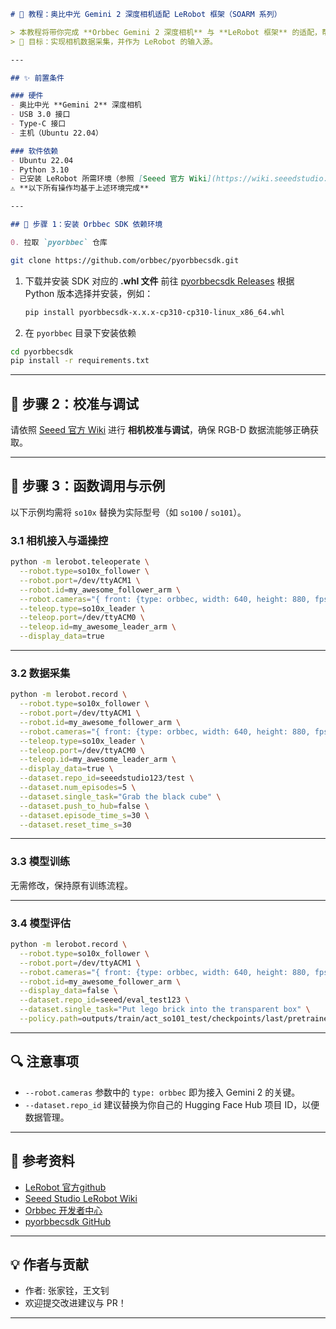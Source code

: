 ````markdown
# 📘 教程：奥比中光 Gemini 2 深度相机适配 LeRobot 框架（SOARM 系列）

> 本教程将带你完成 **Orbbec Gemini 2 深度相机** 与 **LeRobot 框架** 的适配，帮助你在 SOARM 系列机械臂控制与视觉任务中获取稳定的 RGB-D 数据流。  
> 🎯 目标：实现相机数据采集，并作为 LeRobot 的输入源。

---

## ✨ 前置条件

### 硬件
- 奥比中光 **Gemini 2** 深度相机  
- USB 3.0 接口  
- Type-C 接口  
- 主机（Ubuntu 22.04）

### 软件依赖
- Ubuntu 22.04  
- Python 3.10  
- 已安装 LeRobot 所需环境（参照 [Seeed 官方 Wiki](https://wiki.seeedstudio.com/cn/lerobot_so100m_new/)）  
⚠️ **以下所有操作均基于上述环境完成**

---

## 🚀 步骤 1：安装 Orbbec SDK 依赖环境

0. 拉取 `pyorbbec` 仓库
````
   ```bash
   git clone https://github.com/orbbec/pyorbbecsdk.git
   ````

1. 下载并安装 SDK 对应的 **.whl 文件**
   前往 [pyorbbecsdk Releases](https://github.com/orbbec/pyorbbecsdk/releases)
   根据 Python 版本选择并安装，例如：

   ```bash
   pip install pyorbbecsdk-x.x.x-cp310-cp310-linux_x86_64.whl
   ```

2. 在 `pyorbbec` 目录下安装依赖

```bash
cd pyorbbecsdk
pip install -r requirements.txt
```

---

## 🚀 步骤 2：校准与调试

请依照 [Seeed 官方 Wiki](https://wiki.seeedstudio.com/cn/lerobot_so100m_new/) 进行 **相机校准与调试**，确保 RGB-D 数据流能够正确获取。

---

## 🚀 步骤 3：函数调用与示例

以下示例均需将 `so10x` 替换为实际型号（如 `so100` / `so101`）。

### 3.1 相机接入与遥操控

```bash
python -m lerobot.teleoperate \
  --robot.type=so10x_follower \
  --robot.port=/dev/ttyACM1 \
  --robot.id=my_awesome_follower_arm \
  --robot.cameras="{ front: {type: orbbec, width: 640, height: 880, fps: 30}}" \
  --teleop.type=so10x_leader \
  --teleop.port=/dev/ttyACM0 \
  --teleop.id=my_awesome_leader_arm \
  --display_data=true
```

---

### 3.2 数据采集

```bash
python -m lerobot.record \
  --robot.type=so10x_follower \
  --robot.port=/dev/ttyACM1 \
  --robot.id=my_awesome_follower_arm \
  --robot.cameras="{ front: {type: orbbec, width: 640, height: 880, fps: 30}}" \
  --teleop.type=so10x_leader \
  --teleop.port=/dev/ttyACM0 \
  --teleop.id=my_awesome_leader_arm \
  --display_data=true \
  --dataset.repo_id=seeedstudio123/test \
  --dataset.num_episodes=5 \
  --dataset.single_task="Grab the black cube" \
  --dataset.push_to_hub=false \
  --dataset.episode_time_s=30 \
  --dataset.reset_time_s=30
```

---

### 3.3 模型训练

无需修改，保持原有训练流程。

---

### 3.4 模型评估

```bash
python -m lerobot.record \
  --robot.type=so10x_follower \
  --robot.port=/dev/ttyACM1 \
  --robot.cameras="{ front: {type: orbbec, width: 640, height: 880, fps: 30}}" \
  --robot.id=my_awesome_follower_arm \
  --display_data=false \
  --dataset.repo_id=seeed/eval_test123 \
  --dataset.single_task="Put lego brick into the transparent box" \
  --policy.path=outputs/train/act_so101_test/checkpoints/last/pretrained_model
```

---

## 🔍 注意事项

* `--robot.cameras` 参数中的 `type: orbbec` 即为接入 Gemini 2 的关键。
* `--dataset.repo_id` 建议替换为你自己的 Hugging Face Hub 项目 ID，以便数据管理。

---

## 📖 参考资料

* [LeRobot 官方github](https:github.com/huggingface/lerobot)
* [Seeed Studio LeRobot Wiki](https://wiki.seeedstudio.com/cn/lerobot_so100m_new/)
* [Orbbec 开发者中心](https://developer.orbbec.com.cn/)
* [pyorbbecsdk GitHub](https://github.com/orbbec/pyorbbecsdk)

---

## 💡 作者与贡献

* 作者: 张家铨，王文钊
* 欢迎提交改进建议与 PR！

---

```
```
